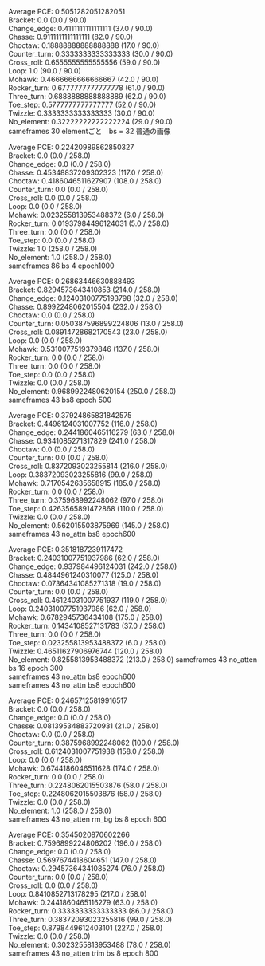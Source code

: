 Average PCE: 0.5051282051282051  
Bracket: 0.0 (0.0 / 90.0)  
Change_edge: 0.4111111111111111 (37.0 / 90.0)  
Chasse: 0.9111111111111111 (82.0 / 90.0)  
Choctaw: 0.18888888888888888 (17.0 / 90.0)  
Counter_turn: 0.3333333333333333 (30.0 / 90.0)  
Cross_roll: 0.6555555555555556 (59.0 / 90.0)  
Loop: 1.0 (90.0 / 90.0)  
Mohawk: 0.4666666666666667 (42.0 / 90.0)  
Rocker_turn: 0.6777777777777778 (61.0 / 90.0)  
Three_turn: 0.6888888888888889 (62.0 / 90.0)  
Toe_step: 0.5777777777777777 (52.0 / 90.0)  
Twizzle: 0.3333333333333333 (30.0 / 90.0)  
No_element: 0.32222222222222224 (29.0 / 90.0)  
sameframes 30 elementごと　bs = 32 普通の画像   

Average PCE: 0.22420989862850327  
Bracket: 0.0  (0.0 / 258.0)  
Change_edge: 0.0  (0.0 / 258.0)  
Chasse: 0.45348837209302323  (117.0 / 258.0)  
Choctaw: 0.4186046511627907  (108.0 / 258.0)  
Counter_turn: 0.0  (0.0 / 258.0)  
Cross_roll: 0.0  (0.0 / 258.0)  
Loop: 0.0  (0.0 / 258.0)  
Mohawk: 0.023255813953488372  (6.0 / 258.0)  
Rocker_turn: 0.01937984496124031  (5.0 / 258.0)  
Three_turn: 0.0  (0.0 / 258.0)  
Toe_step: 0.0  (0.0 / 258.0)    
Twizzle: 1.0  (258.0 / 258.0)  
No_element: 1.0  (258.0 / 258.0)  
sameframes 86 bs 4 epoch1000

Average PCE: 0.26863446630888493  
Bracket: 0.8294573643410853  (214.0 / 258.0)  
Change_edge: 0.12403100775193798  (32.0 / 258.0)  
Chasse: 0.8992248062015504  (232.0 / 258.0)  
Choctaw: 0.0  (0.0 / 258.0)  
Counter_turn: 0.050387596899224806  (13.0 / 258.0)  
Cross_roll: 0.08914728682170543  (23.0 / 258.0)  
Loop: 0.0  (0.0 / 258.0)  
Mohawk: 0.5310077519379846  (137.0 / 258.0)  
Rocker_turn: 0.0  (0.0 / 258.0)  
Three_turn: 0.0  (0.0 / 258.0)  
Toe_step: 0.0  (0.0 / 258.0)  
Twizzle: 0.0  (0.0 / 258.0)  
No_element: 0.9689922480620154  (250.0 / 258.0)  
sameframes 43 bs8 epoch 500

Average PCE: 0.37924865831842575  
Bracket: 0.4496124031007752 (116.0 / 258.0)  
Change_edge: 0.2441860465116279 (63.0 / 258.0)  
Chasse: 0.9341085271317829 (241.0 / 258.0)  
Choctaw: 0.0 (0.0 / 258.0)  
Counter_turn: 0.0 (0.0 / 258.0)  
Cross_roll: 0.8372093023255814 (216.0 / 258.0)  
Loop: 0.38372093023255816 (99.0 / 258.0)  
Mohawk: 0.7170542635658915 (185.0 / 258.0)  
Rocker_turn: 0.0 (0.0 / 258.0)  
Three_turn: 0.375968992248062 (97.0 / 258.0)  
Toe_step: 0.4263565891472868 (110.0 / 258.0)  
Twizzle: 0.0 (0.0 / 258.0)  
No_element: 0.562015503875969 (145.0 / 258.0)  
sameframes 43 no_attn bs8 epoch600  

Average PCE: 0.3518187239117472  
Bracket: 0.24031007751937986 (62.0 / 258.0)  
Change_edge: 0.937984496124031 (242.0 / 258.0)  
Chasse: 0.4844961240310077 (125.0 / 258.0)  
Choctaw: 0.07364341085271318 (19.0 / 258.0)  
Counter_turn: 0.0 (0.0 / 258.0)  
Cross_roll: 0.46124031007751937 (119.0 / 258.0)  
Loop: 0.24031007751937986 (62.0 / 258.0)  
Mohawk: 0.6782945736434108 (175.0 / 258.0)  
Rocker_turn: 0.1434108527131783 (37.0 / 258.0)  
Three_turn: 0.0 (0.0 / 258.0)  
Toe_step: 0.023255813953488372 (6.0 / 258.0)  
Twizzle: 0.46511627906976744 (120.0 / 258.0)  
No_element: 0.8255813953488372 (213.0 / 258.0) 
sameframes 43 no_atten bs 16 epoch 300  
sameframes 43 no_attn bs8 epoch600   
sameframes 43 no_attn bs8 epoch600  


Average PCE: 0.24657125819916517  
Bracket: 0.0 (0.0 / 258.0)  
Change_edge: 0.0 (0.0 / 258.0)  
Chasse: 0.08139534883720931 (21.0 / 258.0)  
Choctaw: 0.0 (0.0 / 258.0)  
Counter_turn: 0.3875968992248062 (100.0 / 258.0)  
Cross_roll: 0.6124031007751938 (158.0 / 258.0)  
Loop: 0.0 (0.0 / 258.0)  
Mohawk: 0.6744186046511628 (174.0 / 258.0)  
Rocker_turn: 0.0 (0.0 / 258.0)  
Three_turn: 0.2248062015503876 (58.0 / 258.0)  
Toe_step: 0.2248062015503876 (58.0 / 258.0)  
Twizzle: 0.0 (0.0 / 258.0)  
No_element: 1.0 (258.0 / 258.0)  
sameframes 43 no_atten rm_bg bs 8 epoch 600  
 

Average PCE: 0.3545020870602266  
Bracket: 0.7596899224806202 (196.0 / 258.0)  
Change_edge: 0.0 (0.0 / 258.0)  
Chasse: 0.5697674418604651 (147.0 / 258.0)  
Choctaw: 0.29457364341085274 (76.0 / 258.0)  
Counter_turn: 0.0 (0.0 / 258.0)  
Cross_roll: 0.0 (0.0 / 258.0)  
Loop: 0.8410852713178295 (217.0 / 258.0)  
Mohawk: 0.2441860465116279 (63.0 / 258.0)  
Rocker_turn: 0.3333333333333333 (86.0 / 258.0)  
Three_turn: 0.38372093023255816 (99.0 / 258.0)  
Toe_step: 0.8798449612403101 (227.0 / 258.0)  
Twizzle: 0.0 (0.0 / 258.0)  
No_element: 0.3023255813953488 (78.0 / 258.0)  
sameframes 43 no_atten trim bs 8 epoch 800  
